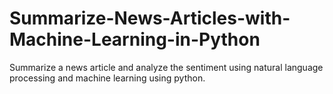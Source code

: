 # Summarize-News-Articles-with-Machine-Learning-in-Python

Summarize a news article and analyze the sentiment using natural language processing and machine learning using python.
